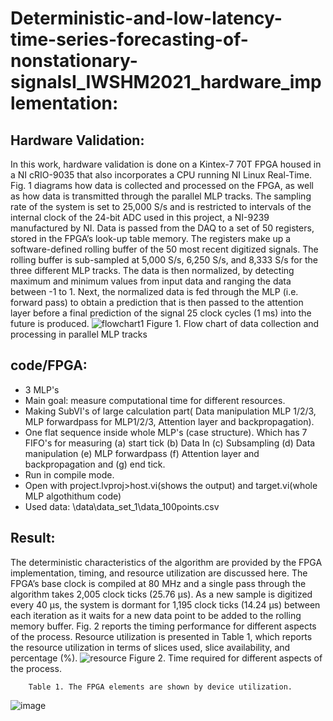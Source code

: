 # Deterministic-and-low-latency-time-series-forecasting-of-nonstationary-signalsI_IWSHM2021_hardware_implementation:
## Hardware Validation:
In this work, hardware validation is done on a Kintex-7 70T FPGA housed in a NI
cRIO-9035 that also incorporates a CPU running NI Linux Real-Time. Fig. 1 diagrams
how data is collected and processed on the FPGA, as well as how data is transmitted
through the parallel MLP tracks. The sampling rate of the system is set to 25,000 S/s
and is restricted to intervals of the internal clock of the 24-bit ADC used in this project,
a NI-9239 manufactured by NI. Data is passed from the DAQ to a set of 50 registers,
stored in the FPGA’s look-up table memory. The registers make up a software-defined
rolling buffer of the 50 most recent digitized signals. The rolling buffer is sub-sampled
at 5,000 S/s, 6,250 S/s, and 8,333 S/s for the three different MLP tracks. The data
is then normalized, by detecting maximum and minimum values from input data and
ranging the data between -1 to 1. Next, the normalized data is fed through the MLP (i.e.
forward pass) to obtain a prediction that is then passed to the attention layer before a
final prediction of the signal 25 clock cycles (1 ms) into the future is produced.
![flowchart1](https://user-images.githubusercontent.com/60459286/142488752-07980fbc-af0c-421f-89fc-0f8f7b2a07bc.png)
         Figure 1. Flow chart of data collection and processing in parallel MLP tracks

## code/FPGA:
* 3 MLP's
* Main goal: measure computational time for different resources.
* Making SubVI's of large calculation part( Data manipulation MLP 1/2/3, MLP forwardpass for MLP1/2/3, Attention layer and backpropagation).
* One flat sequence inside whole MLP's (case structure). Which has 7 FIFO's for measuring (a) start tick (b) Data In (c) Subsampling (d) Data manipulation (e) MLP forwardpass (f) Attention layer and backpropagation and (g) end tick.
* Run in compile mode.
* Open with project.lvproj>host.vi(shows the output) and target.vi(whole MLP algothithum code)
* Used data: \data\data_set_1\data_100points.csv
## Result:
The deterministic characteristics of the algorithm are provided by the FPGA implementation, timing, and resource utilization are discussed here. The FPGA’s base clock
is compiled at 80 MHz and a single pass through the algorithm takes 2,005 clock ticks
(25.76 µs). As a new sample is digitized every 40 µs, the system is dormant for 1,195
clock ticks (14.24 µs) between each iteration as it waits for a new data point to be added
to the rolling memory buffer. Fig. 2 reports the timing performance for different aspects
of the process. Resource utilization is presented in Table 1, which reports the resource
utilization in terms of slices used, slice availability, and percentage (%).
![resource](https://user-images.githubusercontent.com/60459286/142489065-2179161a-58b5-4365-bde1-90860abf6e35.png)
        Figure 2. Time required for different aspects of the process.
        
        Table 1. The FPGA elements are shown by device utilization.
 ![image](https://user-images.githubusercontent.com/60459286/142489219-023aa639-a553-4f5b-8f69-f80bcc55eb5c.png)
